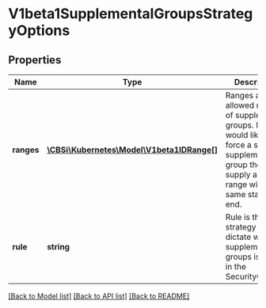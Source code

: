 # V1beta1SupplementalGroupsStrategyOptions

## Properties
Name | Type | Description | Notes
------------ | ------------- | ------------- | -------------
**ranges** | [**\CBSi\Kubernetes\Model\V1beta1IDRange[]**](V1beta1IDRange.md) | Ranges are the allowed ranges of supplemental groups.  If you would like to force a single supplemental group then supply a single range with the same start and end. | [optional] 
**rule** | **string** | Rule is the strategy that will dictate what supplemental groups is used in the SecurityContext. | [optional] 

[[Back to Model list]](../README.md#documentation-for-models) [[Back to API list]](../README.md#documentation-for-api-endpoints) [[Back to README]](../README.md)


